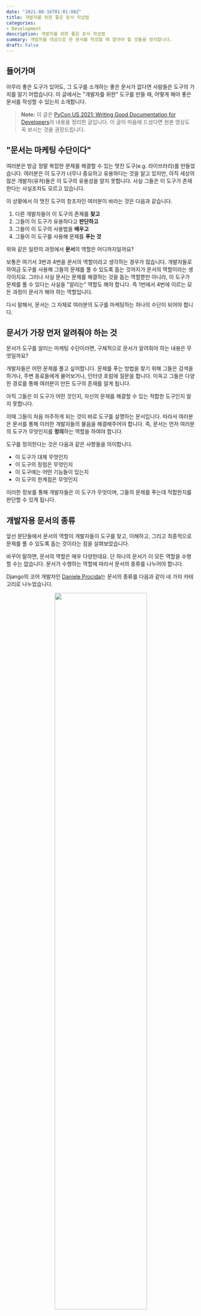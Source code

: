 ```yaml
---
date: "2021-08-16T01:01:00Z"
title: 개발자를 위한 좋은 문서 작성법
categories:
- Development
description: 개발자를 위한 좋은 문서 작성법
summary: 개발자를 대상으로 한 문서를 작성할 때 알아야 할 것들을 정리합니다.
draft: False
---
```


## 들어가며

아무리 좋은 도구가 있어도,
그 도구를 소개하는 좋은 문서가 없다면
사람들은 도구의 가치를 알기 어렵습니다.
이 글에서는 "개발자를 위한" 도구를 만들 때,
어떻게 해야 좋은 문서를 작성할 수 있는지 소개합니다.

> __Note:__ 이 글은 [PyCon US 2021: Writing Good Documentation for Developers](https://youtu.be/eWaWvUhpseM)의 내용을 정리한 글입니다.
> 이 글이 마음에 드셨다면 원본 영상도 꼭 보시는 것을 권장드립니다.

## "문서는 마케팅 수단이다"

여러분은 방금 정말 복잡한 문제를 해결할 수 있는 멋진 도구(e.g. 라이브러리)를 만들었습니다.
여러분은 이 도구가 너무나 중요하고 유용하다는 것을 알고 있지만,
아직 세상의 많은 개발자(유저)들은 이 도구의 유용성을 알지 못합니다.
사실 그들은 이 도구가 존재한다는 사실조차도 모르고 있습니다.

이 상황에서 이 멋진 도구의 창조자인 여러분이 바라는 것은 다음과 같습니다.

1. 다른 개발자들이 이 도구의 존재를 **찾고**
2. 그들이 이 도구가 유용하다고 **판단하고**
3. 그들이 이 도구의 사용법을 **배우고**
4. 그들이 이 도구를 사용해 문제를 **푸는 것**

위와 같은 일련의 과정에서 **문서**의 역할은 어디까지일까요?

보통은 여기서 3번과 4번을 문서의 역할이라고 생각하는 경우가 많습니다.
개발자들로 하여금 도구를 사용해
그들의 문제를 풀 수 있도록 돕는 것까지가 문서의 역할이라는 생각이지요.
그러나 사실 문서는 문제를 해결하는 것을 돕는 역할뿐만 아니라,
이 도구가 문제를 풀 수 있다는 사실을 "알리는" 역할도 해야 합니다.
즉 1번에서 4번에 이르는 모든 과정이 문서가 해야 하는 역할입니다.

다시 말해서, 문서는 그 자체로 여러분의 도구를 마케팅하는 하나의 수단이 되어야 합니다.

## 문서가 가장 먼저 알려줘야 하는 것

문서가 도구를 알리는 마케팅 수단이라면,
구체적으로 문서가 알려줘야 하는 내용은 무엇일까요?

개발자들은 어떤 문제를 풀고 싶어합니다.
문제를 푸는 방법을 찾기 위해 그들은 검색을 하거나,
주변 동료들에게 물어보거나, 인터넷 포럼에 질문을 합니다.
이윽고 그들은 다양한 경로를 통해
여러분이 만든 도구의 존재를 알게 됩니다.

아직 그들은 이 도구가 어떤 것인지,
자신의 문제를 해결할 수 있는 적합한 도구인지 알지 못합니다.

이때 그들이 처음 마주하게 되는 것이 바로 도구를 설명하는 문서입니다.
따라서 여러분은 문서를 통해 이러한 개발자들의 물음을 해결해주어야 합니다.
즉, 문서는 먼저 여러분의 도구가 무엇인지를 **정의**하는 역할을 하여야 합니다.

도구를 정의한다는 것은 다음과 같은 사항들을 의미합니다.

- 이 도구가 대체 무엇인지
- 이 도구의 장점은 무엇인지
- 이 도구에는 어떤 기능들이 있는지
- 이 도구의 한계점은 무엇인지

이러한 정보를 통해 개발자들은 이 도구가 무엇이며,
그들의 문제를 푸는데 적합한지를 판단할 수 있게 됩니다.

## 개발자용 문서의 종류

앞선 문단들에서 문서의 역할이
개발자들이 도구를 찾고, 이해하고,
그리고 최종적으로 문제를 풀 수 있도록 돕는 것이라는 점을 살펴보았습니다.

바꾸어 말하면, 문서의 역할은 매우 다양한데요.
단 하나의 문서가 이 모든 역할을 수행할 수는 없습니다.
문서가 수행하는 역할에 따라서 문서의 종류를 나누어야 합니다.

Django의 코어 개발자인 [Daniele Procida](https://mobile.twitter.com/evildmp)는
문서의 종류를 다음과 같이 네 가지 카테고리로 나누었습니다.

<div style="text-align: center;">
<img src="/assets/post_images/documentation/categories.PNG" width="70%">
<div>
    <span style="color:grey"><small><i>Image from: PyCon US 2021 - Writing Good Documentation for Developers</i></small></span>
</div>
</div>

- 튜토리얼(Tutorials): 도구에 대한 Step-by-Step 가이드
- 설명서(Explanation): 이 도구가 무엇을 하고, 어떻게 동작하고, 그리고 왜 그렇게 동작하는지
- 안내 책자(How-to Guide): 실제 문제를 풀기 위해서 이 도구를 어떻게 사용해야 하는지
- 레퍼런스(Reference): 이 도구가 할 수 있는 모든 것에 대한 객관적이고 자세한 설명
  
이 네 카테고리는 사용 목적과 활용도를 기준으로 다음과 같이 구분할 수 있습니다.

- 배울 때 / 실용적인 용도로: 튜토리얼
- 배울 때 / 이론적인 용도로: 설명서
- 일할 때 / 실용적인 용도로: 안내 책자
- 일할 때 / 이론적인 용도로: 레퍼런스

## 레퍼런스 문서와 API 문서

위에서 소개한 네 가지 카테고리의 문서 분류법은 아주 깔끔해서 이해하기 쉬운데요.
그럼에도 한 가지 한계점을 가지고 있습니다.
바로, 레퍼런스 문서의 역할이 다소 모호하다는 점입니다.
  
위 분류 방법을 소개한 Daniele는 레퍼런스 문서를 다음과 같이 정의합니다.
  
> **"레퍼런스는 도구가 동작하는 방식에 대한 기술적인 설명이다"** <br/>
> _"Reference guides are technical descriptions of the machinery and how to operate it."_
  
한편으로 그는 동시에 레퍼런스 문서를 다음과 같은 문장으로 표현하기도 합니다.

> **"레퍼런스는 API, 클래스, 그리고 함수와 같이 소프트웨어를 구성하는 요소들을 사용하는 방법을 설명한다."** <br/>
> _"Reference guides describe the software itself - APIs, classes, functions and so on - and how to use them"_

위 두 문장은 닮은 것 같지만 사실 서로 다른 얘기를 하고 있습니다.
두 문장에서 설명하는 내용 모두 우리가 문서에서 얻고자 하는 정보임은 분명합니다.
그러나 한 가지 문서가 이 두 가지 내용을 동시에 설명하는 것은 어렵습니다.

왜 그럴까요? 설명에 앞서 이 글에서는 전자는 레퍼런스 문서, 후자는 API 문서라고 구분하겠습니다.
레퍼런스 문서와 API 문서가 어떤 점에서 다른지 예를 들어 살펴보겠습니다.

#### 예시 1) 테스팅 라이브러리

여러분은 테스트를 수행할 수 있는 라이브러리 L를 만들었습니다.
이제부터 L에 대한 문서를 작성하려고 합니다.

L는 테스트 수행 전, 중, 후에 특정 동작을 수행하도록 하는 함수들을 포함하고 있습니다.
예를 들면,
테스트가 수행되기 전에(`setup`) 테스트용 클래스 인스턴스를 준비하고,
테스트 중에(`test`) 해당 인스턴스를 사용한 뒤,
마지막으로 테스트가 끝나면(`teardown`) 해당 인스턴스를 삭제하는 것과 같이 말이죠.
테스트를 작성해본 분들이라면 언어나 프레임워크에 관계없이 많이 겪어보셨을 과정일 것입니다.

```python
@L.setup
def set_it_up():
    # 테스트 전에 수행됩니다.
@L.test
def test_1():
    # 테스트 중에 수행됩니다.
@L.teardown
def tear_it_down():
    # 테스트 후에 수행됩니다.
```

이 때, 테스트 전, 중, 후에 사용하는 함수는 각각 다르지만,
일련의 과정은 독립적이지 않습니다.
그렇다면 L를 설명하는 문서에는 일련의 과정을 수행하기 위해,
이 동작들이 어떠한 순서로 일어나는 지를 알려주어야 합니다.

즉, 도구를 사용하는 방식에 대한 스토리텔링(Storytelling)을 담은 문서가 필요합니다.
문서가 스토리텔링을 하지 못한다면, 도구를 사용하는 사람은 개발자의 의도대로 도구를 사용하기 어렵습니다.
이러한 역할을 하는 문서가 바로 레퍼런스 문서입니다.

한편, API 문서는 코드 그 자체를 설명합니다.
API 문서에 담긴 내용은 함수나 클래스처럼 코드 그 자체와 관련한 것이여야 합니다.

앞선 예에서, 레퍼런스 문서는 `setup`, `test`, `teardown` 함수가 어떻게 연관되어 있고,
어떤 순서로 사용되어야 하는 지를 알려주어야 한다면,
API 문서는 각 함수가 어떤 기능을 하는지 상세하게 알려주는 역할을 하여야 합니다.
#### 예시 2) javadoc 문제

앞선 예에서 레퍼런스 문서와 API 문서의 역할 차이에 대해서 살펴보았습니다.

레퍼런스 문서는 도구를 사용하는 "스토리텔링"을 설명해주는 역할을 하는 반면,
API 문서에는 스토리텔링이 등장할 구석이 없습니다.
이는 바꾸어 말하면,
만약 레퍼런스 문서 없이 API 문서만 존재하면
라이브러리를 사용하는 "스토리"를 설명할 수 없다는 문제를 뜻합니다.

이를 잘 설명해주는 예시가 [javadoc](https://en.wikipedia.org/wiki/Javadoc) 문제입니다.

Java 프로젝트의 문서를 자동으로 생성하는 대표적인 도구인
javadoc은 다음과 같이 주석을 이용해 문서를 자동으로 생성합니다.

```java
/**
 * Frob the foobar.
 * This method always returns immediately.
 *
 * @param fb A foobar object
 * @param direction The direction in which to frob it.
 *
 * @return true if the object was frobbed successfully.
 */
public boolean frob(FooBar fb, String direction) {
 // ...
}
```

문서 작성자는 각 함수나 클래스 코드 위에
해당 코드의 설명과 파라미터, 리턴 값 등을 명시하고,
이렇게 표준화된 구조를 바탕으로 javadoc은 자동으로 정형화된 문서를 생성합니다.

이와 같은 javadoc의 방식은 아주 쉽게 표준화된 문서를 생성할 수 있습니다.
각각의 코드 근처에 해당 코드의 설명이 위치함으로써
코드 변화에 맞추어 문서를 관리하는 것도 아주 편리합니다.
그렇기 때문에 javadoc은 크게 성공할 수 있었고,
현재도 많은 Java 라이브러리들이 javadoc을 사용해서 문서화되어 있습니다.
   
javadoc을 이용해서 문서화된 사이트는 대부분 아래와 같이 생겼는데요.

<div style="text-align: center;">
<img src="/assets/post_images/documentation/javadoc_cli.PNG" width="80%">
<div>
    <span style="color:grey"><small><i>javadoc으로 만들어진 문서</i></small></span>
</div>
</div>

라이브러리 개발자가 성실하게 주석을 작성했다면,
모든 클래스와 각 클래스를 구성하는 메소드에 대산 정보를 완벽하게 살펴볼 수 있습니다.

그렇지만, 문제는 이 문서에서 수많은 클래스들이
어떻게 상호작용하는 지에 대한 정보는 알 수가 없습니다.

사실 위 사진에 나타난 라이브러리([Apache Commons CLI](https://commons.apache.org/proper/commons-cli/javadocs/api-release/index.html))
는 굉장히 잘 구조화된 라이브러리입니다.
이 라이브러리를 사용하고자 하는 유저는
단 한 가지 클래스(Option)만 사용하면
이 라이브러리가 제공하는 기능을 대부분 활용할 수 있습니다.

그러나 이 "API 문서"에서는 그 클래스가 무엇인지를 쉽게 알 수가 없습니다.

<br/>

위의 두 예에서 살펴볼 수 있듯이,
레퍼런스 문서와 API 문서는 서로 구분되어야 하는 문서입니다.

> 레퍼런스 문서는 **시스템**을 설명하지만, API 문서는 **코드**를 설명하고 <br/>
> 레퍼런스 문서는 여러 요소를 **연결하는 이야기**를 설명하지만, API 문서는 **각각의 요소들을 단독**으로 설명하고 <br/>
> 레퍼런스 문서는 **논리적 흐름**에 따라 배치되어야 한다면, API 문서는 **자동화된 규칙**에 따라 생성되어야 합니다.

<div style="text-align: center;">
<img src="/assets/post_images/documentation/5_categories.PNG" width="70%">
<div>
    <span style="color:grey"><small><i>Image from: PyCon US 2021 - Writing Good Documentation for Developers</i></small></span>
</div>
</div>

## 문서를 연결하는 방법

앞선 내용을 통해 우리는 문서를 5개의 분류로 나눌 수 있음을 살펴보았습니다.
이 문서들은 서로 독립적으로 존재하는 것이 아니라,
각각 용도에 따라 서로를 보완하는 역할을 합니다.
그렇다면 어떻게 이 다양한 분류의 문서들을 함께 사용할 수 있을까요?

가장 먼저 명심해야 할 점은, **유저는 작성자가 의도한 대로 문서를 읽지 않는다**는 점입니다.
유저들은 문서를 처음부터 끝까지 읽지 않습니다.
복잡한 API 문서는 물론이고,
짧은 튜토리얼조차도 자신이 필요하다고 생각하는 부분까지만 읽죠.
당연히 문서를 읽을 때의 순서도 작성자가 의도한 순서를 따르지 않습니다.

유저들은 자기만의 "여정"을 하면서 문서를 읽습니다.
따라서 문서를 작성하는 우리가 해야 할 것은 유저의 여정을 상상해보는 것입니다.
유저가 우리의 도구를 찾고 사용하기까지의 여정을 말입니다.

유저가 여러분의 도구를 발견하고 사용하게 되는 흔한 절차는 다음과 같습니다.

1. 어떤 문제를 풀기 위해 구글링을 하다가,
여러분의 도구를 소개한 튜토리얼 블로그 글을 발견합니다.
2. 튜토리얼을 읽은 유저는 도구에 흥미가 생깁니다.
그래서 이 도구를 자신의 문제에 적용하는 방법을 담은 안내 책자(How-to) 문서를 읽기 시작합니다.
3. 자신의 문제에 이 도구를 적용하기로 판단한 유저는 문제에 대한 구체적인 해결책,
즉 클래스와 함수 사용법을 알기 위해서 API 문서를 찾아보기 시작합니다.

위 예는 포괄적인 문서(튜토리얼)에서 시작해서,
상세한 문서(API 문서)로 점점 줌인(Zoom-In)하듯이
유저가 문서에 접근하게 되는 경우입니다.
문서를 작성하는 입장에서는 가장 이상적인 여정이라고도 볼 수 있겠네요.

또 다른 여정을 살펴볼까요?

1. 문제를 풀기 위해 구글링을 하다가,
도구에 대한 안내 책자(How-to) 문서를 발견합니다.
2. 이게 대체 어떻게 작동하는 거지? 하고 유저는 흥미를 느끼면서
해당 도구의 개념와 사용법을 담은 레퍼런스 문서를 찾아봅니다.
3. 레퍼런스를 적당히 훑어본 유저는
이 도구가 자신의 문제를 풀기에 적합하다고 판단하고,
다시 처음부터 사용법을 배우기 위해 차근차근 튜토리얼을 살펴봅니다.

이 예시에서 유저는 자신의 필요에 따라
자세한 레퍼런스 문서를 봤다가, 다시 기초적인 튜토리얼로 돌아가는 등
줌인과 줌아웃을 번갈아가면서 수행했습니다.

이외에도 유저가 문서를 통해 도구를 배우게 되는 여정의 종류는 아주 다양합니다.
따라서 문서를 작성하는 사람의 역할은
이러한 다양한 유저의 여정을 인도해주는 것입니다.
그러나 각 유저가 어떤 여정을 할 지는 예측할 수 없습니다.
그렇기 때문에 가장 쉬운 방법은 문서 간 연결고리를 만드는 것입니다.
 
예를 들어, 튜토리얼에서 특정한 기능을 사용했다면,
해당 기능을 더 알고 싶은 사람을 위해 레퍼런스 문서로 가는 연결고리를 만드세요.
여기서 연결고리는 꼭 직접적인 하이퍼링크가 아니어도 됩니다.
물리적으로 가까운 위치에 관련 문서를 배치시키는 것또한 방법입니다.
순서상으로 튜토리얼 다음에 레퍼런스를 배치한다거나 하는 식으로 말이죠.
 
 ## 피드백 받기
 
처음부터 좋은 문서를 쓰기란 어렵습니다.
유저는 언제나 여러분이 예상하지 못한 여정을 하고,
여러분이 상상하는 것과 다른 이유와 방식으로 도구를 사용할 것입니다.
그러므로 가장 좋은 방법은 실제로 도구를 사용하는 유저의 의견을 듣는 것입니다.

유저들의 의견을 듣는 방법은 아주 다양합니다.
가장 직접적이고 확실한 방법은 오프라인 행사에서
도구의 튜토리얼 워크샵을 진행하는 방법이 있죠.
도구를 처음 사용하는 유저들이 어떤 부분에서 어려움을 겪는지 알 수 있습니다.

온라인에서는 도구의 Q&A 채널을 만들면 됩니다.
직접 Q&A가 가능한 포럼을 만들어도 좋지만,
번거롭다면 스택 오버플로우나 깃헙 이슈에 올라오는 질문을
모니터링하고 답하는 것으로도 충분합니다.

> **Question:** Q&A를 위한 슬랙이나 디스코드를 운영하는 것은 어떤가요? <br/> <br/>
> 많은 오픈소스 도구들이 슬랙을 통한 소통 채널을 운영하지만,
사실 이는 굉장히 안 좋은 방식입니다.
왜냐하면 사람들이 채널을 통해 무엇인가를 물어본다는 것은 일종의 버그리포트고,
개발자들이 그에 답하는 것은 그 자체가 일종의 패치입니다.
이러한 질답-버그리포트와 패치-이 쌓이면 그 자체로 검색 가능한 문서가 됩니다.
그러나 슬랙과 디스코드처럼 비공개 채널에서 발생하는 대화는
검색이 되지 않기에 질답이 누적되는 효과가 적습니다.

## 결론

문서는 유저가 처음으로 여러분의 도구를 접하게 되는 곳이자,
도구를 홍보하는 마케팅 수단이자,
그 자체로 도구를 정의하는 물건입니다.
이러한 사실을 인지하고 유저의 입장에서 많이 고민해봐야만
좋은 문서가 탄생할 수 있습니다.
